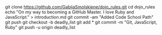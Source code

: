 git clone https://github.com/GabijaSmolskiene/dojo_rules.git
cd dojo_rules
echo "On my way to becoming a GitHub Master. I love Ruby and JavaScript." > introduction.md
git commit -am "Added Code School Path"
git push
git checkout -b deadly_list
git add *
git commit -m "Git, JavaScript, Ruby"
git push -u origin deadly_list
